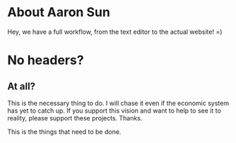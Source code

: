 
# About Aaron Sun

Hey, we have a full workflow, from the text editor to the actual website! =)

# No headers?

## At all?

This is the necessary thing to do. I will chase it even if the economic system has yet to catch up. If you support this vision and want to help to see it to reality, please support these projects. Thanks.

This is the things that need to be done.